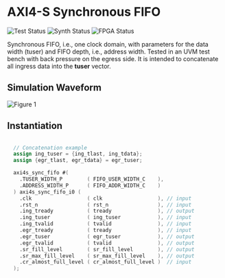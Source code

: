 # AXI4-S Synchronous FIFO

![Test  Status](https://img.shields.io/badge/test-passing-green)
![Synth Status](https://img.shields.io/badge/synthesis-N/A-lightgrey)
![FPGA  Status](https://img.shields.io/badge/fpga-N/A-lightgrey)

Synchronous FIFO, i.e., one clock domain, with parameters for the data width (tuser) and FIFO depth, i.e., address width. Tested in an UVM test bench with back pressure on the egress side. It is intended to concatenate all ingress data into the **tuser** vector.

## Simulation Waveform

![Figure 1](https://github.com/akerlund/rtl_common_design/blob/master/.pictures/fifo/axi_fifo.JPG)

## Instantiation

```verilog

  // Concatenation example
  assign ing_tuser = {ing_tlast, ing_tdata};
  assign {egr_tlast, egr_tdata} = egr_tuser;

  axi4s_sync_fifo #(
    .TUSER_WIDTH_P        ( FIFO_USER_WIDTH_C    ),
    .ADDRESS_WIDTH_P      ( FIFO_ADDR_WIDTH_C    )
  ) axi4s_sync_fifo_i0 (
    .clk                  ( clk                  ), // input
    .rst_n                ( rst_n                ), // input
    .ing_tready           ( tready               ), // output
    .ing_tuser            ( ing_tuser            ), // input
    .ing_tvalid           ( tvalid               ), // input
    .egr_tready           ( tready               ), // input
    .egr_tuser            ( egr_tuser            ), // output
    .egr_tvalid           ( tvalid               ), // output
    .sr_fill_level        ( sr_fill_level        ), // output
    .sr_max_fill_level    ( sr_max_fill_level    ), // output
    .cr_almost_full_level ( cr_almost_full_level )  // input
  );
```
